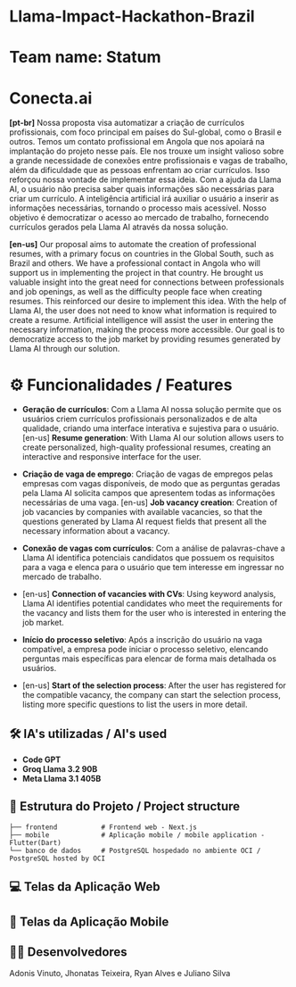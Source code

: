 # Llama-Impact-Hackathon-Brazil

# Team name: Statum

# Conecta.ai

**[pt-br]** Nossa proposta visa automatizar a criação de currículos profissionais, com foco principal em países do Sul-global, como o Brasil e outros. Temos um contato profissional em Angola que nos apoiará na implantação do projeto nesse país. Ele nos trouxe um insight valioso sobre a grande necessidade de conexões entre profissionais e vagas de trabalho, além da dificuldade que as pessoas enfrentam ao criar currículos. Isso reforçou nossa vontade de implementar essa ideia. Com a ajuda da Llama AI, o usuário não precisa saber quais informações são necessárias para criar um currículo. A inteligência artificial irá auxiliar o usuário a inserir as informações necessárias, tornando o processo mais acessível. Nosso objetivo é democratizar o acesso ao mercado de trabalho, fornecendo currículos gerados pela Llama AI através da nossa solução.

**[en-us]** Our proposal aims to automate the creation of professional resumes, with a primary focus on countries in the Global South, such as Brazil and others. We have a professional contact in Angola who will support us in implementing the project in that country. He brought us valuable insight into the great need for connections between professionals and job openings, as well as the difficulty people face when creating resumes. This reinforced our desire to implement this idea. With the help of Llama AI, the user does not need to know what information is required to create a resume. Artificial intelligence will assist the user in entering the necessary information, making the process more accessible. Our goal is to democratize access to the job market by providing resumes generated by Llama AI through our solution.

# ⚙️ Funcionalidades / Features

- **Geração de currículos**: Com a Llama AI nossa solução permite que os usuários criem currículos profissionais personalizados e de alta qualidade, criando uma interface interativa e sujestiva para o usuário.
[en-us] **Resume generation**: With Llama AI our solution allows users to create personalized, high-quality professional resumes, creating an interactive and responsive interface for the user.

- **Criação de vaga de emprego**: Criação de vagas de empregos pelas empresas com vagas disponíveis, de modo que as perguntas geradas pela Llama AI solicita campos que apresentem todas as informações necessárias de uma vaga.
[en-us] **Job vacancy creation**: Creation of job vacancies by companies with available vacancies, so that the questions generated by Llama AI request fields that present all the necessary information about a vacancy.
  
- **Conexão de vagas com currículos**: Com a análise de palavras-chave a Llama AI identifica potenciais candidatos que possuem os requisitos para a vaga e elenca para o usuário que tem interesse em ingressar no mercado de trabalho. 
- [en-us] **Connection of vacancies with CVs**: Using keyword analysis, Llama AI identifies potential candidates who meet the requirements for the vacancy and lists them for the user who is interested in entering the job market.

- **Início do processo seletivo**: Após a inscrição do usuário na vaga compatível, a empresa pode iniciar o processo seletivo, elencando perguntas mais específicas para elencar de forma mais detalhada os usuários.
- [en-us] **Start of the selection process**: After the user has registered for the compatible vacancy, the company can start the selection process, listing more specific questions to list the users in more detail.
  
## 🛠 IA's utilizadas / AI's used

- **Code GPT**
- **Groq Llama 3.2 90B**
- **Meta Llama 3.1 405B**


## 📂 Estrutura do Projeto / Project structure

```plaintext
├── frontend           # Frontend web - Next.js 
├── mobile             # Aplicação mobile / mobile application - Flutter(Dart)
└── banco de dados     # PostgreSQL hospedado no ambiente OCI / PostgreSQL hosted by OCI
```

## 💻 Telas da Aplicação Web

## 📱 Telas da Aplicação Mobile

## 🧑‍💻 Desenvolvedores

Adonis Vinuto, Jhonatas Teixeira, Ryan Alves e Juliano Silva
